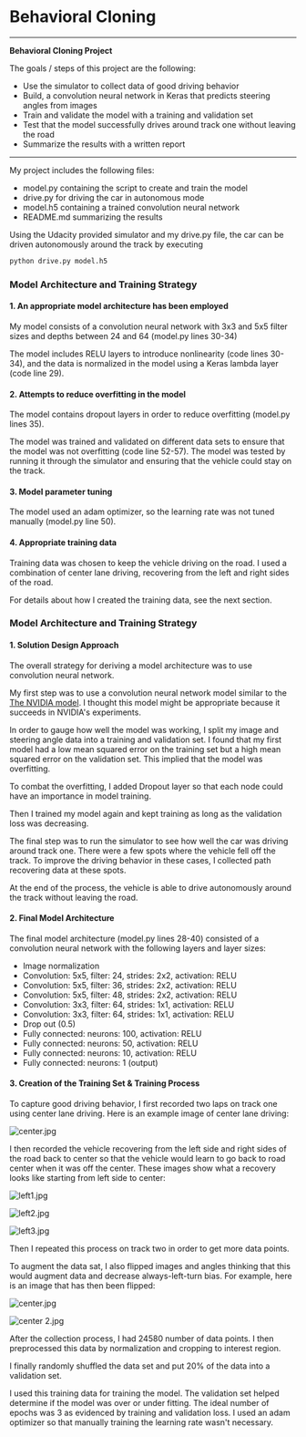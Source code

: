 # **Behavioral Cloning** 

---

**Behavioral Cloning Project**

The goals / steps of this project are the following:
* Use the simulator to collect data of good driving behavior
* Build, a convolution neural network in Keras that predicts steering angles from images
* Train and validate the model with a training and validation set
* Test that the model successfully drives around track one without leaving the road
* Summarize the results with a written report


[//]: # (Image References)

[image1]: ./examples/placeholder.png "Model Visualization"
[image2]: ./examples/placeholder.png "Grayscaling"
[image3]: ./examples/placeholder_small.png "Recovery Image"
[image4]: ./examples/placeholder_small.png "Recovery Image"
[image5]: ./examples/placeholder_small.png "Recovery Image"
[image6]: ./examples/placeholder_small.png "Normal Image"
[image7]: ./examples/placeholder_small.png "Flipped Image"

 
---

My project includes the following files:
* model.py containing the script to create and train the model
* drive.py for driving the car in autonomous mode
* model.h5 containing a trained convolution neural network 
* README.md summarizing the results

Using the Udacity provided simulator and my drive.py file, the car can be driven autonomously around the track by executing 

```sh
python drive.py model.h5
```

### Model Architecture and Training Strategy

#### 1. An appropriate model architecture has been employed

My model consists of a convolution neural network with 3x3 and 5x5 filter sizes and depths between 24 and 64 (model.py lines 30-34) 

The model includes RELU layers to introduce nonlinearity (code lines 30-34), and the data is normalized in the model using a Keras lambda layer (code line 29). 

#### 2. Attempts to reduce overfitting in the model

The model contains dropout layers in order to reduce overfitting (model.py lines 35). 

The model was trained and validated on different data sets to ensure that the model was not overfitting (code line 52-57). The model was tested by running it through the simulator and ensuring that the vehicle could stay on the track.

#### 3. Model parameter tuning

The model used an adam optimizer, so the learning rate was not tuned manually (model.py line 50).

#### 4. Appropriate training data

Training data was chosen to keep the vehicle driving on the road. I used a combination of center lane driving, recovering from the left and right sides of the road.

For details about how I created the training data, see the next section. 

### Model Architecture and Training Strategy

#### 1. Solution Design Approach

The overall strategy for deriving a model architecture was to use convolution neural network.

My first step was to use a convolution neural network model similar to the [The NVIDIA model](https://devblogs.nvidia.com/parallelforall/deep-learning-self-driving-cars/). I thought this model might be appropriate because it succeeds in NVIDIA's experiments.

In order to gauge how well the model was working, I split my image and steering angle data into a training and validation set. I found that my first model had a low mean squared error on the training set but a high mean squared error on the validation set. This implied that the model was overfitting. 

To combat the overfitting, I added Dropout layer so that each node could have an importance in model training.

Then I trained my model again and kept training as long as the validation loss was decreasing.

The final step was to run the simulator to see how well the car was driving around track one. There were a few spots where the vehicle fell off the track. To improve the driving behavior in these cases, I collected path recovering data at these spots.

At the end of the process, the vehicle is able to drive autonomously around the track without leaving the road.

#### 2. Final Model Architecture

The final model architecture (model.py lines 28-40) consisted of a convolution neural network with the following layers and layer sizes:

- Image normalization
- Convolution: 5x5, filter: 24, strides: 2x2, activation: RELU
- Convolution: 5x5, filter: 36, strides: 2x2, activation: RELU
- Convolution: 5x5, filter: 48, strides: 2x2, activation: RELU
- Convolution: 3x3, filter: 64, strides: 1x1, activation: RELU
- Convolution: 3x3, filter: 64, strides: 1x1, activation: RELU
- Drop out (0.5)
- Fully connected: neurons: 100, activation: RELU
- Fully connected: neurons:  50, activation: RELU
- Fully connected: neurons:  10, activation: RELU
- Fully connected: neurons:   1 (output)


#### 3. Creation of the Training Set & Training Process

To capture good driving behavior, I first recorded two laps on track one using center lane driving. Here is an example image of center lane driving:


![center.jpg](http://upload-images.jianshu.io/upload_images/2255998-7f8d480b09449e09.jpg?imageMogr2/auto-orient/strip%7CimageView2/2/w/1240)


I then recorded the vehicle recovering from the left side and right sides of the road back to center so that the vehicle would learn to go back to road center when it was off the center. These images show what a recovery looks like starting from left side to center:


![left1.jpg](http://upload-images.jianshu.io/upload_images/2255998-5b6e8f6234db421a.jpg?imageMogr2/auto-orient/strip%7CimageView2/2/w/1240)


![left2.jpg](http://upload-images.jianshu.io/upload_images/2255998-b0ac784444e2dedf.jpg?imageMogr2/auto-orient/strip%7CimageView2/2/w/1240)


![left3.jpg](http://upload-images.jianshu.io/upload_images/2255998-29442e8ef3f39ee2.jpg?imageMogr2/auto-orient/strip%7CimageView2/2/w/1240)




Then I repeated this process on track two in order to get more data points.

To augment the data sat, I also flipped images and angles thinking that this would augment data and decrease always-left-turn bias. For example, here is an image that has then been flipped:


![center.jpg](http://upload-images.jianshu.io/upload_images/2255998-6749c63e710a1b39.jpg?imageMogr2/auto-orient/strip%7CimageView2/2/w/1240)


![center 2.jpg](http://upload-images.jianshu.io/upload_images/2255998-eb410de3e80d8d51.jpg?imageMogr2/auto-orient/strip%7CimageView2/2/w/1240)



After the collection process, I had 24580 number of data points. I then preprocessed this data by normalization and cropping to interest region.


I finally randomly shuffled the data set and put 20% of the data into a validation set. 

I used this training data for training the model. The validation set helped determine if the model was over or under fitting. The ideal number of epochs was 3 as evidenced by training and validation loss. I used an adam optimizer so that manually training the learning rate wasn't necessary.
